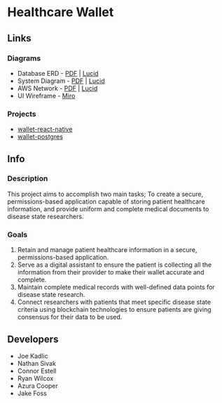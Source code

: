 # Healthcare Wallet

## Links

### Diagrams
* Database ERD - [PDF]([https://drive.google.com/file/d/1k5946gFMXTsS99cPek6p62rNsBDxmbZN/view?usp=sharing](https://drive.google.com/file/d/1sLEIhkzeQWagdzRdjr6RKAU1GR_z6lz1/view?usp=share_link)) | [Lucid](https://lucid.app/lucidchart/8879f611-c161-436e-93c4-d138cebc7e38/edit?viewport_loc=-579%2C-43%2C2878%2C1283%2C0_0&invitationId=inv_8928a73e-12f8-426d-bbd5-0ac22ec13c77)
* System Diagram - [PDF](https://drive.google.com/file/d/1sLEIhkzeQWagdzRdjr6RKAU1GR_z6lz1/view?usp=share_link) | [Lucid](https://lucid.app/lucidchart/c7d85dc7-d474-435c-8270-cd0a0dff074b/edit?viewport_loc=-383%2C61%2C2294%2C1023%2C0_0&invitationId=inv_403abacc-ee3f-4975-823f-b91d9d02fe86)
* AWS Network - [PDF](https://drive.google.com/file/d/1YVFqe9jh5rXuNNna-jCeFCs9ZUbo5Y68/view?usp=sharing) | [Lucid](https://lucid.app/lucidchart/27058246-a409-4baf-b88a-3c1458c48025/edit?viewport_loc=-250%2C-110%2C2994%2C1335%2C0_0&invitationId=inv_a4f7205f-7c04-413e-9cb9-55f19c5ca84e)
* UI Wireframe - [Miro](https://miro.com/app/board/uXjVPP5VJak=/?share_link_id=431653755129)

### Projects
* [wallet-react-native](https://github.com/Healthcare-Wallet/wallet/tree/main/wallet-react-native)
* [wallet-postgres](https://github.com/Healthcare-Wallet/wallet/tree/main/wallet-postgres)

## Info

### Description

This project aims to accomplish two main tasks;
To create a secure, permissions-based application capable of storing patient healthcare information,
and provide uniform and complete medical documents to disease state researchers.

### Goals
1. Retain and manage patient healthcare information in a secure, permissions-based application.
2. Serve as a digital assistant to ensure the patient is collecting all the information from their provider to make their wallet accurate and complete.
3. Maintain complete medical records with well-defined data points for disease state research.
4. Connect researchers with patients that meet specific disease state criteria using blockchain technologies to ensure patients are giving consensus for their data to be used.

## Developers
* Joe Kadlic
* Nathan Sivak
* Connor Estell
* Ryan Wilcox
* Azura Cooper
* Jake Foss
